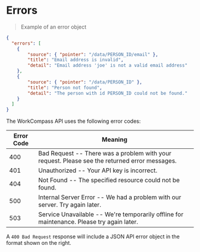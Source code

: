 # Errors

> Example of an error object

```json
{
  "errors": [
    {
        "source": { "pointer": "/data/PERSON_ID/email" },
        "title": "Email address is invalid",
        "detail": "Email address 'joe' is not a valid email address"
    },
    {
        "source": { "pointer": "/data/PERSON_ID" },
        "title": "Person not found",
        "detail": "The person with id PERSON_ID could not be found."
    }
  ]
}
```

The WorkCompass API uses the following error codes:

Error Code | Meaning
---------- | -------
400 | Bad Request -- There was a problem with your request. Please see the returned error messages.
401 | Unauthorized -- Your API key is incorrect.
404 | Not Found -- The specified resource could not be found.
500 | Internal Server Error -- We had a problem with our server. Try again later.
503 | Service Unavailable -- We're temporarily offline for maintenance. Please try again later.



A `400 Bad Request` response will include a JSON API error object in the format
shown on the right.

